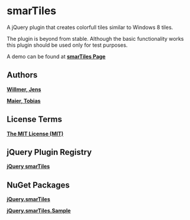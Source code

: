 smarTiles
=========

A jQuery plugin that creates colorfull tiles similar to Windows 8 tiles.

The plugin is beyond from stable. Although the basic functionality works this plugin should be used only for test purposes.

A demo can be found at **[smarTiles Page][7]**

Authors
-------
**[Willmer, Jens][1]**

**[Maier, Tobias][2]**

License Terms
--------
**[The MIT License (MIT)][3]**

jQuery Plugin Registry
--------
**[jQuery smarTiles][4]**

NuGet Packages
--------
**[jQuery.smarTiles][5]**

**[jQuery.smarTiles.Sample][6]**


  [1]: http://jwillmer.de
  [2]: http://tobi-maier.de
  [3]: http://opensource.org/licenses/MIT
  [4]: http://plugins.jquery.com/smarTiles/
  [5]: https://nuget.org/packages/jQuery.smarTiles/
  [6]: https://nuget.org/packages/jQuery.smarTiles.Sample/
  [7]: http://jwillmer.github.io/smarTiles
